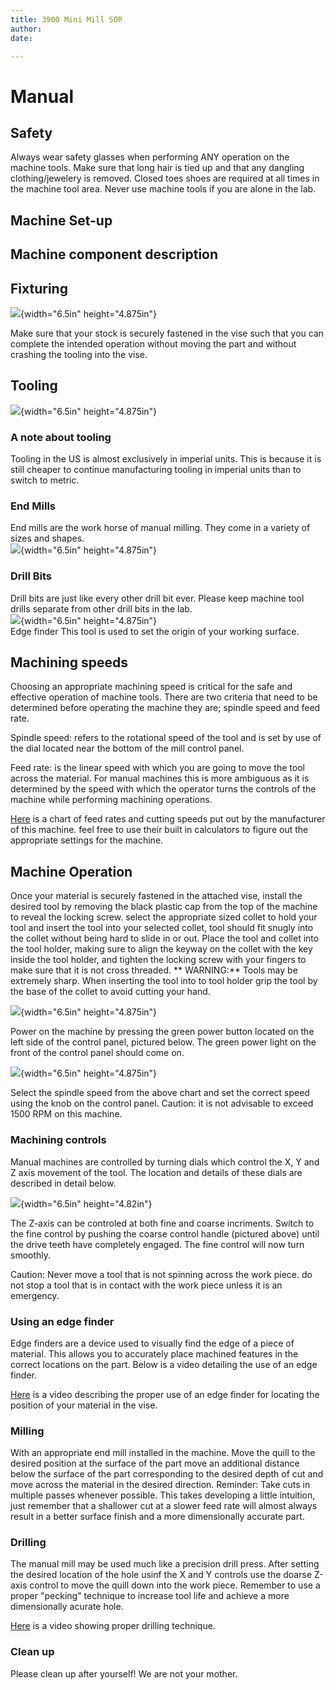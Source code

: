 ```yaml
---
title: 3900 Mini Mill SOP
author: 
date: 

---
```


# Manual


## Safety

Always wear safety glasses when performing ANY operation on the machine
tools. Make sure that long hair is tied up and that any dangling
clothing/jewelery is removed. Closed toes shoes are required at all
times in the machine tool area. Never use machine tools if you are alone
in the lab.

## Machine Set-up

## Machine component description

## Fixturing
![](images/3900MiniMillSOP/media/image3.jpg){width="6.5in" height="4.875in"}

Make sure that your stock is securely fastened in the vise such that you
can complete the intended operation without moving the part and without
crashing the tooling into the vise.

## Tooling
![](images/3900MiniMillSOP/media/image12.jpg){width="6.5in" height="4.875in"}

### A note about tooling

Tooling in the US is almost exclusively in imperial units. This is
because it is still cheaper to continue manufacturing tooling in
imperial units than to switch to metric.

### End Mills
End mills are the work horse of manual
milling. They come in a variety of sizes and shapes.  
![](images/3900MiniMillSOP/media/image6.jpg){width="6.5in" height="4.875in"}  

### Drill Bits
Drill bits are just like every other drill bit ever. 
Please keep machine tool drills separate from other drill bits in the lab.  
![](images/3900MiniMillSOP/media/image11.jpg){width="6.5in" height="4.875in"}  
Edge finder This tool is used to set the origin of your working surface.

## Machining speeds

Choosing an appropriate machining speed is critical for the safe and
effective operation of machine tools. There are two criteria that need
to be determined before operating the machine they are; spindle speed
and feed rate.

Spindle speed: refers to the rotational speed of the tool and is set by
use of the dial located near the bottom of the mill control panel.

Feed rate: is the linear speed with which you are going to move the tool
across the material. For manual machines this is more ambiguous as it is
determined by the speed with which the operator turns the controls of
the machine while performing machining operations.

[Here](https://littlemachineshop.com/reference/cuttingspeeds.php) is a
chart of feed rates and cutting speeds put out by the manufacturer of
this machine. feel free to use their built in calculators to figure out
the appropriate settings for the machine.

## Machine Operation

Once your material is securely fastened in the attached vise, install
the desired tool by removing the black plastic cap from the top of the
machine to reveal the locking screw. select the appropriate sized collet
to hold your tool and insert the tool into your selected collet, tool
should fit snugly into the collet without being hard to slide in or out.
Place the tool and collet into the tool holder, making sure to align the
keyway on the collet with the key inside the tool holder, and tighten
the locking screw with your fingers to make sure that it is not cross
threaded. \*\* WARNING:\*\* Tools may be extremely sharp. When inserting
the tool into to tool holder grip the tool by the base of the collet to
avoid cutting your hand.

![](images/3900MiniMillSOP/media/image13.jpg){width="6.5in" height="4.875in"}

Power on the machine by pressing the green power button located on the
left side of the control panel, pictured below. The green power light on
the front of the control panel should come on.

![](images/3900MiniMillSOP/media/image14.jpg){width="6.5in" height="4.875in"}

Select the spindle speed from the above chart and set the correct speed
using the knob on the control panel. Caution: it is not advisable to
exceed 1500 RPM on this machine.

### Machining controls

Manual machines are controlled by turning dials which control the X, Y
and Z axis movement of the tool. The location and details of these dials
are described in detail below.

![](images/3900MiniMillSOP/media/image4.png){width="6.5in" height="4.82in"}

The Z-axis can be controled at both fine and coarse incriments. Switch
to the fine control by pushing the coarse control handle (pictured
above) until the drive teeth have completely engaged. The fine control
will now turn smoothly.

Caution: Never move a tool that is not spinning across the work piece.
do not stop a tool that is in contact with the work piece unless it is
an emergency.

### Using an edge finder

Edge finders are a device used to visually find the edge of a piece of
material. This allows you to accurately place machined features in the
correct locations on the part. Below is a video detailing the use of an
edge finder.

[Here](https://www.youtube.com/watch?v=5_qiPE5z7SE) is a video
describing the proper use of an edge finder for locating the position of
your material in the vise.

### Milling

With an appropriate end mill installed in the machine. Move the quill to
the desired position at the surface of the part move an additional
distance below the surface of the part corresponding to the desired
depth of cut and move across the material in the desired direction.
Reminder: Take cuts in multiple passes whenever possible. This takes
developing a little intuition, just remember that a shallower cut at a
slower feed rate will almost always result in a better surface finish
and a more dimensionally accurate part.

### Drilling

The manual mill may be used much like a precision drill press. After
setting the desired location of the hole usinf the X and Y controls use
the doarse Z-axis control to move the quill down into the work piece.
Remember to use a proper "pecking" technique to increase tool life and
achieve a more dimensionally acurate hole.

[Here](https://www.youtube.com/watch?v=fdRCeTeAOpA) is a video showing
proper drilling technique.

### Clean up

Please clean up after yourself! We are not your mother.
